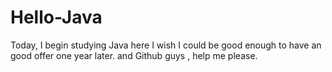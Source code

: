# Hello-Java
Today, I begin studying Java here
  I wish I could be good enough to have an good offer one year later.
  and Github guys , help me please.
